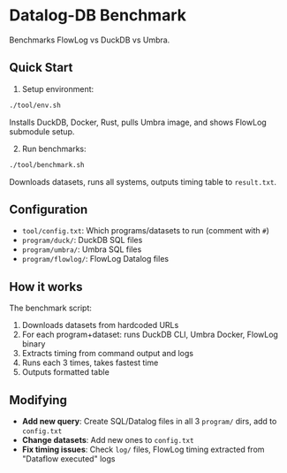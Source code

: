 # Datalog-DB Benchmark

Benchmarks FlowLog vs DuckDB vs Umbra.

## Quick Start

1. Setup environment:
```bash
./tool/env.sh
```
Installs DuckDB, Docker, Rust, pulls Umbra image, and shows FlowLog submodule setup.

2. Run benchmarks:
```bash
./tool/benchmark.sh
```
Downloads datasets, runs all systems, outputs timing table to `result.txt`.

## Configuration

- `tool/config.txt`: Which programs/datasets to run (comment with `#`)
- `program/duck/`: DuckDB SQL files
- `program/umbra/`: Umbra SQL files  
- `program/flowlog/`: FlowLog Datalog files

## How it works

The benchmark script:
1. Downloads datasets from hardcoded URLs
2. For each program+dataset: runs DuckDB CLI, Umbra Docker, FlowLog binary
3. Extracts timing from command output and logs
4. Runs each 3 times, takes fastest time
5. Outputs formatted table

## Modifying

- **Add new query**: Create SQL/Datalog files in all 3 `program/` dirs, add to `config.txt`
- **Change datasets**: Add new ones to `config.txt`
- **Fix timing issues**: Check `log/` files, FlowLog timing extracted from "Dataflow executed" logs

